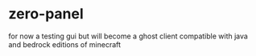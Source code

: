 # zero-panel
for now a testing gui but will become a ghost client compatible with java and bedrock editions of minecraft
